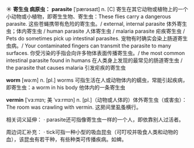 ☀ <span class="category">**寄生虫 病原虫：**</span>
<span class="vocabulary">**parasite**</span> [ˈpærəsaɪt]
<span class="definition">n. [C] 寄生在其它动物或植物上的一个小动物或小植物，即寄生生物、寄生虫：</span>These flies carry a dangerous parasite. 这些苍蝇携带有危险的寄生虫。/ external, internal parasite 体外寄生虫；体内寄生虫 / human parasite 人体寄生虫 / malaria parasite 疟疾寄生虫 / Pets do sometimes pick up intestinal parasites. 宠物有时确实会染上肠道寄生虫病。/ Your contaminated fingers can transmit the parasite to many surfaces. 你受污染的手指会向许多物体表面传播寄生虫。/ the most common intestinal parasite found in humans 在人类身上发现的最常见的肠道寄生虫 / the parasite that causes malaria 引发疟疾的寄生虫

<span class="vocabulary">**worm**</span> [wə:m] 
<span class="definition">n. [pl.] worms 可指生活在人或动物体内的蠕虫，常能引起疾病，即寄生虫：</span>a worm in his body 他体内的一条寄生虫
           
<span class="vocabulary">**vermin**</span> [ˈvɜ:mɪn; 美 ˈvɜ:rmɪn]
<span class="definition">n. [pl.]（动物或人体的）体外寄生虫（或害虫）：</span>The room was crawling with vermin. 这房间里虱蚤横行。

相关词义延伸：
· parasite还可指像寄生虫一样的一个人，即依靠别人过活者。

周边词汇补充：
· tick可指一种小型的吸血昆虫（可叮咬并吸食人类和动物的血），该昆虫有若干种，有些种类可传播疾病。如蜱。

